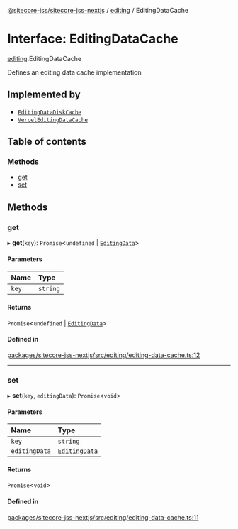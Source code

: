 [@sitecore-jss/sitecore-jss-nextjs](../README.md) / [editing](../modules/editing.md) / EditingDataCache

# Interface: EditingDataCache

[editing](../modules/editing.md).EditingDataCache

Defines an editing data cache implementation

## Implemented by

- [`EditingDataDiskCache`](../classes/editing.EditingDataDiskCache.md)
- [`VercelEditingDataCache`](../classes/editing.VercelEditingDataCache.md)

## Table of contents

### Methods

- [get](editing.EditingDataCache.md#get)
- [set](editing.EditingDataCache.md#set)

## Methods

### get

▸ **get**(`key`): `Promise`\<`undefined` \| [`EditingData`](../modules/editing.md#editingdata)\>

#### Parameters

| Name  | Type     |
| :---- | :------- |
| `key` | `string` |

#### Returns

`Promise`\<`undefined` \| [`EditingData`](../modules/editing.md#editingdata)\>

#### Defined in

[packages/sitecore-jss-nextjs/src/editing/editing-data-cache.ts:12](https://github.com/Sitecore/jss/blob/1e6cbdd9f/packages/sitecore-jss-nextjs/src/editing/editing-data-cache.ts#L12)

---

### set

▸ **set**(`key`, `editingData`): `Promise`\<`void`\>

#### Parameters

| Name          | Type                                               |
| :------------ | :------------------------------------------------- |
| `key`         | `string`                                           |
| `editingData` | [`EditingData`](../modules/editing.md#editingdata) |

#### Returns

`Promise`\<`void`\>

#### Defined in

[packages/sitecore-jss-nextjs/src/editing/editing-data-cache.ts:11](https://github.com/Sitecore/jss/blob/1e6cbdd9f/packages/sitecore-jss-nextjs/src/editing/editing-data-cache.ts#L11)
